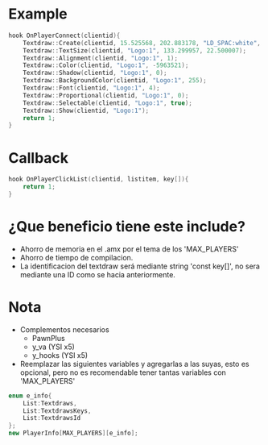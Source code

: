 # Example
```c++
hook OnPlayerConnect(clientid){
	Textdraw::Create(clientid, 15.525568, 202.883178, "LD_SPAC:white", "Logo:1");
	Textdraw::TextSize(clientid, "Logo:1", 133.299957, 22.500007);
	Textdraw::Alignment(clientid, "Logo:1", 1);
	Textdraw::Color(clientid, "Logo:1", -5963521);
	Textdraw::Shadow(clientid, "Logo:1", 0);
	Textdraw::BackgroundColor(clientid, "Logo:1", 255);
	Textdraw::Font(clientid, "Logo:1", 4);
	Textdraw::Proportional(clientid, "Logo:1", 0);
	Textdraw::Selectable(clientid, "Logo:1", true);
	Textdraw::Show(clientid, "Logo:1");
	return 1;
}
```
# Callback
```c++
hook OnPlayerClickList(clientid, listitem, key[]){
	return 1;
}
```
# ¿Que beneficio tiene este include?
- Ahorro de memoria en el .amx por el tema de los 'MAX_PLAYERS'
- Ahorro de tiempo de compilacion.
- La identificacion del textdraw será mediante string 'const key[]', no sera mediante una ID como se hacia anteriormente.
# Nota
- Complementos necesarios
	- PawnPlus
	- y_va (YSI x5)
	- y_hooks (YSI x5)
- Reemplazar las siguientes variables y agregarlas a las suyas, esto es opcional, pero no es recomendable tener tantas variables con 'MAX_PLAYERS'
```c++
enum e_info{
	List:Textdraws,
	List:TextdrawsKeys,
	List:TextdrawsId
};
new PlayerInfo[MAX_PLAYERS][e_info];
```
